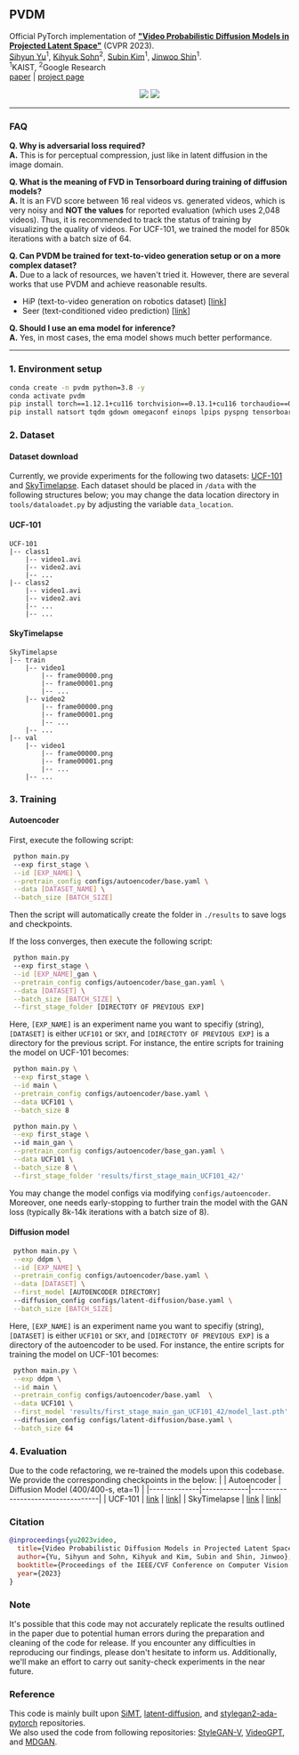 ## PVDM

Official PyTorch implementation of **["Video Probabilistic Diffusion Models in Projected Latent Space"](https://arxiv.org/abs/2302.07685)** (CVPR 2023).   
[Sihyun Yu](https://sihyun.me/)<sup>1</sup>, 
[Kihyuk Sohn](https://sites.google.com/site/kihyuksml/)<sup>2</sup>, 
[Subin Kim](https://subin-kim-cv.github.io/)<sup>1</sup>, 
[Jinwoo Shin](https://alinlab.kaist.ac.kr/shin.html)<sup>1</sup>.  
<sup>1</sup>KAIST, <sup>2</sup>Google Research  
[paper](https://arxiv.org/abs/2302.07685) | [project page](https://sihyun.me/PVDM/)

<p align="center">
    <img src=assets/ucf101_long.gif> 
    <img src=assets/sky_long.gif> 
</p>

---

### FAQ
**Q. Why is adversarial loss required?**  
**A.** This is for perceptual compression, just like in latent diffusion in the image domain.

**Q. What is the meaning of FVD in Tensorboard during training of diffusion models?**  
**A.** It is an FVD score between 16 real videos vs. generated videos, which is very noisy and **NOT the values** for reported evaluation (which uses 2,048 videos). Thus, it is recommended to track the status of training by visualizing the quality of videos. For UCF-101, we trained the model for 850k iterations with a batch size of 64.

**Q. Can PVDM be trained for text-to-video generation setup or on a more complex dataset?**  
**A.** Due to a lack of resources, we haven't tried it. However, there are several works that use PVDM and achieve reasonable results.
- HiP (text-to-video generation on robotics dataset) [[link](https://hierarchical-planning-foundation-model.github.io/)]
- Seer (text-conditioned video prediction) [[link](https://openreview.net/forum?id=qHGgNyQk31)]

**Q. Should I use an ema model for inference?**  
**A.** Yes, in most cases, the ema model shows much better performance.

---



### 1. Environment setup
```bash
conda create -n pvdm python=3.8 -y
conda activate pvdm
pip install torch==1.12.1+cu116 torchvision==0.13.1+cu116 torchaudio==0.12.1 --extra-index-url https://download.pytorch.org/whl/cu116
pip install natsort tqdm gdown omegaconf einops lpips pyspng tensorboard imageio av moviepy
```

### 2. Dataset 

#### Dataset download
Currently, we provide experiments for the following two datasets: [UCF-101](https://www.crcv.ucf.edu/data/UCF101.php) and [SkyTimelapse](https://github.com/weixiong-ur/mdgan). Each dataset should be placed in `/data` with the following structures below; you may change the data location directory in `tools/dataloadet.py` by adjusting the variable `data_location`.

#### UCF-101
```
UCF-101
|-- class1
    |-- video1.avi
    |-- video2.avi
    |-- ...
|-- class2
    |-- video1.avi
    |-- video2.avi
    |-- ...
    |-- ...
```

#### SkyTimelapse
```
SkyTimelapse
|-- train
    |-- video1
        |-- frame00000.png
        |-- frame00001.png
        |-- ...
    |-- video2
        |-- frame00000.png
        |-- frame00001.png
        |-- ...
    |-- ...
|-- val
    |-- video1
        |-- frame00000.png
        |-- frame00001.png
        |-- ...
    |-- ...
```

### 3. Training

#### Autoencoder

First, execute the following script:
```bash
 python main.py 
 --exp first_stage \
 --id [EXP_NAME] \
 --pretrain_config configs/autoencoder/base.yaml \
 --data [DATASET_NAME] \
 --batch_size [BATCH_SIZE]
```
Then the script will automatically create the folder in `./results` to save logs and checkpoints.

If the loss converges, then execute the following script:
```bash
 python main.py 
 --exp first_stage \
 --id [EXP_NAME]_gan \
 --pretrain_config configs/autoencoder/base_gan.yaml \
 --data [DATASET] \
 --batch_size [BATCH_SIZE] \
 --first_stage_folder [DIRECTOTY OF PREVIOUS EXP]
```

Here, `[EXP_NAME]` is an experiment name you want to specifiy (string), `[DATASET]` is either `UCF101` or `SKY`, and `[DIRECTOTY OF PREVIOUS EXP]` is a directory for the previous script. For instance, the entire scripts for training the model on UCF-101 becomes: 
```bash
 python main.py \
 --exp first_stage \
 --id main \
 --pretrain_config configs/autoencoder/base.yaml \
 --data UCF101 \
 --batch_size 8

 python main.py \
 --exp first_stage \ 
 --id main_gan \
 --pretrain_config configs/autoencoder/base_gan.yaml \
 --data UCF101 \
 --batch_size 8 \
 --first_stage_folder 'results/first_stage_main_UCF101_42/'
```

You may change the model configs via modifying `configs/autoencoder`. Moreover, one needs early-stopping to further train the model with the GAN loss (typically 8k-14k iterations with a batch size of 8).

#### Diffusion model

```bash
 python main.py \
 --exp ddpm \
 --id [EXP_NAME] \
 --pretrain_config configs/autoencoder/base.yaml \
 --data [DATASET] \
 --first_model [AUTOENCODER DIRECTORY] 
 --diffusion_config configs/latent-diffusion/base.yaml \
 --batch_size [BATCH_SIZE]
```

Here, `[EXP_NAME]` is an experiment name you want to specifiy (string), `[DATASET]` is either `UCF101` or `SKY`, and `[DIRECTOTY OF PREVIOUS EXP]` is a directory of the autoencoder to be used. For instance, the entire scripts for training the model on UCF-101 becomes: 
```bash
 python main.py \
 --exp ddpm \
 --id main \
 --pretrain_config configs/autoencoder/base.yaml  \
 --data UCF101 \
 --first_model 'results/first_stage_main_gan_UCF101_42/model_last.pth'  
 --diffusion_config configs/latent-diffusion/base.yaml \
 --batch_size 64
```

### 4. Evaluation
Due to the code refactoring, we re-trained the models upon this codebase. We provide the corresponding checkpoints in the below:
|              | Autoencoder | Diffusion Model (400/400-s, eta=1) |
|--------------|-------------|-----------------------------------|
| UCF-101      | [link](https://drive.google.com/file/d/1L8l8h_SKN1BPm1P9cUhUmTsVZN0SCmqe/view?usp=drive_link)  | [link](https://drive.google.com/file/d/11EDh97-lq07xgvAx3P5KURQfrPtrcX0G/view?usp=drive_link)|
| SkyTimelapse | [link](https://drive.google.com/file/d/1fC_mUTZnxktR8GKfUnpB6L41sI5BsDxc/view?usp=drive_link)  | [link](https://drive.google.com/file/d/10ffoqZ9Zu0jVKZHFmrQQCiX9dM7FISj9/view?usp=drive_link)|


### Citation
```bibtex
@inproceedings{yu2023video,
  title={Video Probabilistic Diffusion Models in Projected Latent Space},
  author={Yu, Sihyun and Sohn, Kihyuk and Kim, Subin and Shin, Jinwoo},
  booktitle={Proceedings of the IEEE/CVF Conference on Computer Vision and Pattern Recognition},
  year={2023}
}
```

### Note

It's possible that this code may not accurately replicate the results outlined in the paper due to potential human errors during the preparation and cleaning of the code for release. If you encounter any difficulties in reproducing our findings, please don't hesitate to inform us. Additionally, we'll make an effort to carry out sanity-check experiments in the near future.

### Reference
This code is mainly built upon [SiMT](https://github.com/jihoontack/simt), [latent-diffusion](https://github.com/CompVis/latent-diffusionn), and [stylegan2-ada-pytorch](https://github.com/NVlabs/stylegan2-ada-pytorch) repositories.\
We also used the code from following repositories: [StyleGAN-V](https://github.com/universome/stylegan-v), [VideoGPT](https://github.com/wilson1yan/VideoGPT), and [MDGAN](https://github.com/weixiong-ur/mdgan).


